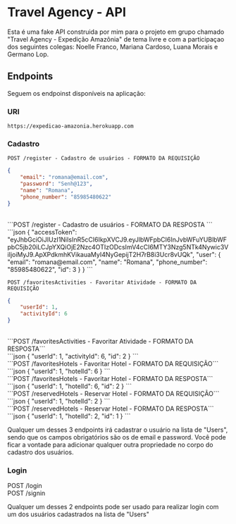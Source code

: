# Travel Agency - API

Esta é uma fake API construida por mim para o projeto em grupo chamado "Travel Agency - Expedição Amazônia" de tema livre e com a participaçao dos seguintes colegas: Noelle Franco, Mariana Cardoso, Luana Morais e Germano Lop. 

## Endpoints

Seguem os endpoinst disponíveis na aplicação:

### URI

```https://expedicao-amazonia.herokuapp.com```

### Cadastro

```POST /register - Cadastro de usuários - FORMATO DA REQUISIÇÃO```<br/>

```json
{
	"email": "romana@email.com",
	"password": "Senh@123",
	"name": "Romana",
	"phone_number": "85985480622"
}
```
<br/>
```POST /register - Cadastro de usuários - FORMATO DA RESPOSTA  ```<br/>
```json
{
	"accessToken": "eyJhbGciOiJIUzI1NiIsInR5cCI6IkpXVCJ9.eyJlbWFpbCI6InJvbWFuYUBlbWFpbC5jb20iLCJpYXQiOjE2Nzc4OTIzODcsImV4cCI6MTY3Nzg5NTk4Nywic3ViIjoiMyJ9.ApXPdkmhKVikauaMyI4NyGepijT2H7rB8i3Ucr8vUQk",
	"user": {
		"email": "romana@email.com",
		"name": "Romana",
		"phone_number": "85985480622",
		"id": 3
	}
}
```
<br/>

```POST /favoritesActivities - Favoritar Atividade - FORMATO DA REQUISIÇÃO``` <br/>
```json
{
	"userId": 1,
	"activityId": 6
}
```
<br/>
```POST /favoritesActivities - Favoritar Atividade - FORMATO DA RESPOSTA``` <br/>
```json
{
	"userId": 1,
	"activityId": 6,
	"id": 2
}
```
<br/>
```POST /favoritesHotels - Favoritar Hotel - FORMATO DA REQUISIÇÃO``` <br/>
```json
{
	"userId": 1,
	"hotelId": 6
}
```
<br/>
```POST /favoritesHotels - Favoritar Hotel - FORMATO DA RESPOSTA``` <br/>
```json
{
	"userId": 1,
	"hotelId": 6,
	"id": 2
}
```
<br/>
```POST /reservedHotels - Reservar Hotel - FORMATO DA REQUISIÇÃO``` <br/>
```json
{
	"userId": 1,
	"hotelId": 2
}
```
<br/>
```POST /reservedHotels - Reservar Hotel - FORMATO DA RESPOSTA``` <br/>
```json
{
	"userId": 1,
	"hotelId": 2,
	"id": 1
}
```
<br/>


Qualquer um desses 3 endpoints irá cadastrar o usuário na lista de "Users", sendo que os campos obrigatórios são os de email e password.
Você pode ficar a vontade para adicionar qualquer outra propriedade no corpo do cadastro dos usuários.


### Login

POST /login <br/>
POST /signin

Qualquer um desses 2 endpoints pode ser usado para realizar login com um dos usuários cadastrados na lista de "Users"
